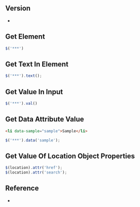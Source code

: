 ## Version
- 

## Get Element
```js
$('***')
```

## Get Text In Element
```js
$('***').text();
```

## Get Value In Input
```js
$('***').val()
```

## Get Data Attribute Value
```html
<li data-sample="sample">Sample</li>
```
```js
$('***').data('sample');
```

## Get Value Of Location Object Properties
```js
$(location).attr('href');
$(location).attr('search');
```

## Reference
- 
